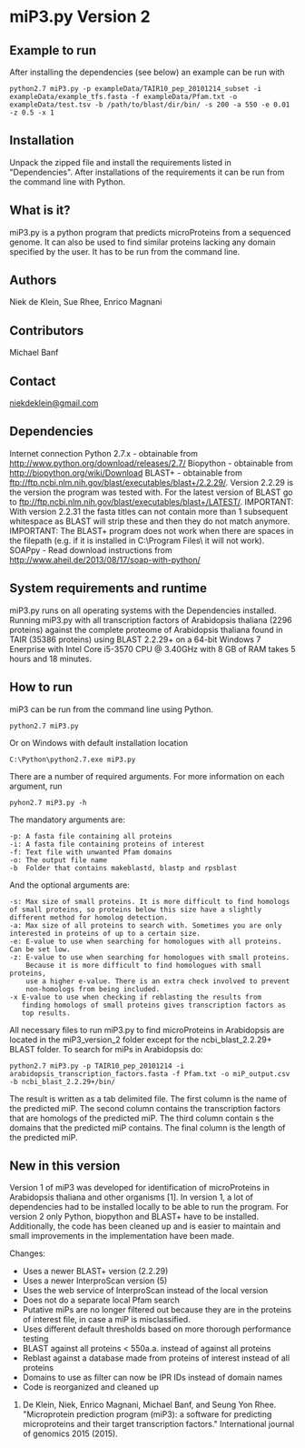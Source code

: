 miP3.py Version 2
=================

Example to run
--------------
After installing the dependencies (see below) an example can be run with

	python2.7 miP3.py -p exampleData/TAIR10_pep_20101214_subset -i exampleData/example_tfs.fasta -f exampleData/Pfam.txt -o exampleData/test.tsv -b /path/to/blast/dir/bin/ -s 200 -a 550 -e 0.01 -z 0.5 -x 1

Installation
-----------
Unpack the zipped file and install the requirements listed in "Dependencies". After installations of the requirements it can be run from the command line with Python. 

What is it?
-----------
miP3.py is a python program that predicts microProteins from a sequenced genome. It can also be used to find similar proteins lacking any domain specified by the user. It has to be run from the command line.

Authors
-------
Niek de Klein, Sue Rhee, Enrico Magnani

Contributors
------------
Michael Banf

Contact
------
niekdeklein@gmail.com

Dependencies
------------
Internet connection
Python 2.7.x - obtainable from http://www.python.org/download/releases/2.7/ 
Biopython - obtainable from http://biopython.org/wiki/Download 
BLAST+ - obtainable from
ftp://ftp.ncbi.nlm.nih.gov/blast/executables/blast+/2.2.29/. Version 2.2.29 is the version the program was tested with. For the latest version of BLAST go to ftp://ftp.ncbi.nlm.nih.gov/blast/executables/blast+/LATEST/. 
IMPORTANT: With version 2.2.31 the fasta titles can not contain more than 1 subsequent whitespace as BLAST will strip these and then they do not match anymore. 
IMPORTANT: The BLAST+ program does not work when there are spaces in the filepath (e.g. if it is installed in C:\Program Files\ it will not work).
SOAPpy - Read download instructions from http://www.aheil.de/2013/08/17/soap-with-python/


System requirements and runtime
-------------------------------
miP3.py runs on all operating systems with the Dependencies installed.
Running miP3.py with all transcription factors of Arabidopsis thaliana (2296 proteins) against the complete proteome of Arabidopsis thaliana found in TAIR (35386 proteins) using BLAST 2.2.29+ on a 64-bit Windows 7 Enerprise with Intel Core i5-3570 CPU @ 3.40GHz with 8 GB of RAM takes 5 hours and 18 minutes. 


How to run
----------
miP3 can be run from the command line using Python. 

    python2.7 miP3.py

Or on Windows with default installation location

    C:\Python\python2.7.exe miP3.py

There are a number of required arguments. For more information on each argument, run

    pyhon2.7 miP3.py -h

The mandatory arguments are:

    -p: A fasta file containing all proteins 
    -i: A fasta file containing proteins of interest 
    -f: Text file with unwanted Pfam domains 
    -o: The output file name 
    -b  Folder that contains makeblastd, blastp and rpsblast

And the optional arguments are:

    -s: Max size of small proteins. It is more difficult to find homologs of small proteins, so proteins below this size have a slightly different method for homolog detection.  
    -a: Max size of all proteins to search with. Sometimes you are only interested in proteins of up to a certain size. 
    -e: E-value to use when searching for homologues with all proteins. Can be set low. 
    -z: E-value to use when searching for homologues with small proteins. 
        Because it is more difficult to find homologues with small proteins, 
        use a higher e-value. There is an extra check involved to prevent 
        non-homologs from being included. 
    -x E-value to use when checking if reblasting the results from
       finding homologs of small proteins gives transcription factors as
       top results. 


All necessary files to run miP3.py to find microProteins in Arabidopsis are located in the miP3_version_2 folder except for the ncbi_blast_2.2.29+ BLAST folder. To search for miPs in Arabidopsis do: 

    python2.7 miP3.py -p TAIR10_pep_20101214 -i arabidopsis_transcription_factors.fasta -f Pfam.txt -o miP_output.csv -b ncbi_blast_2.2.29+/bin/
    
The result is written as a tab delimited file. The first column is the name of the predicted miP. The second column contains the transcription factors that are homologs of the predicted miP. The third column contain s the domains that the predicted miP contains. The final column is the length of the predicted miP.


New in this version
----------------
Version 1 of miP3 was developed for identification of microProteins in Arabidopsis thaliana and other organisms [1]. In version 1, a lot of dependencies had to be installed locally to be able to run the program. For version 2 only Python, biopython and BLAST+ have to be installed. Additionally, the code has been cleaned up and is easier to maintain and small improvements in the implementation have been made.

Changes:
- Uses a newer BLAST+ version (2.2.29)
- Uses a newer InterproScan version (5)
- Uses the web service of InterproScan instead of the local version
- Does not do a separate local Pfam search
- Putative miPs are no longer filtered out because they are in the proteins of interest file, in case a miP is misclassified.
- Uses different default thresholds based on more thorough performance testing
- BLAST against all proteins < 550a.a. instead of against all proteins
- Reblast against a database made from proteins of interest instead of all proteins
- Domains to use as filter can now be IPR IDs instead of domain names 
- Code is reorganized and cleaned up 

1. De Klein, Niek, Enrico Magnani, Michael Banf, and Seung Yon Rhee. "Microprotein prediction program (miP3): a software for predicting microproteins and their target transcription factors." International journal of genomics 2015 (2015).

